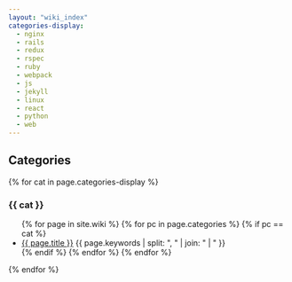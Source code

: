 ```yaml
---
layout: "wiki_index"
categories-display:
  - nginx
  - rails
  - redux
  - rspec
  - ruby
  - webpack
  - js
  - jekyll
  - linux
  - react
  - python
  - web
---
```


## Categories

{% for cat in page.categories-display %}
### {{ cat }}
<ul>
  {% for page in site.wiki %}
      {% for pc in page.categories %}
        {% if pc == cat %}
          <li><a href="{{ page.url }}">{{ page.title }}</a>
          <span class="keywords">
            {{ page.keywords | split: ", " | join: " | " }}
          </span>
          </li>
        {% endif %}   
      {% endfor %}
  {% endfor %}
</ul>
{% endfor %}
